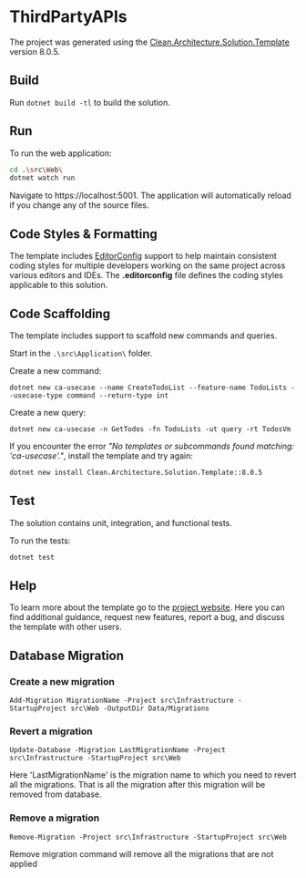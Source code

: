 ﻿# ThirdPartyAPIs

The project was generated using the [Clean.Architecture.Solution.Template](https://github.com/jasontaylordev/ThirdPartyAPIs) version 8.0.5.

## Build

Run `dotnet build -tl` to build the solution.

## Run

To run the web application:

```bash
cd .\src\Web\
dotnet watch run
```

Navigate to https://localhost:5001. The application will automatically reload if you change any of the source files.

## Code Styles & Formatting

The template includes [EditorConfig](https://editorconfig.org/) support to help maintain consistent coding styles for multiple developers working on the same project across various editors and IDEs. The **.editorconfig** file defines the coding styles applicable to this solution.

## Code Scaffolding

The template includes support to scaffold new commands and queries.

Start in the `.\src\Application\` folder.

Create a new command:

```
dotnet new ca-usecase --name CreateTodoList --feature-name TodoLists --usecase-type command --return-type int
```

Create a new query:

```
dotnet new ca-usecase -n GetTodos -fn TodoLists -ut query -rt TodosVm
```

If you encounter the error _"No templates or subcommands found matching: 'ca-usecase'."_, install the template and try again:

```bash
dotnet new install Clean.Architecture.Solution.Template::8.0.5
```

## Test

The solution contains unit, integration, and functional tests.

To run the tests:

```bash
dotnet test
```

## Help

To learn more about the template go to the [project website](https://github.com/jasontaylordev/CleanArchitecture). Here you can find additional guidance, request new features, report a bug, and discuss the template with other users.

## Database Migration

### Create a new migration

```
Add-Migration MigrationName -Project src\Infrastructure -StartupProject src\Web -OutputDir Data/Migrations
```

### Revert a migration

```
Update-Database -Migration LastMigrationName -Project src\Infrastructure -StartupProject src\Web
```

Here 'LastMigrationName' is the migration name to which you need to revert all the migrations. That is all the migration after this migration will be removed from database.

### Remove a migration

```
Remove-Migration -Project src\Infrastructure -StartupProject src\Web
```

Remove migration command will remove all the migrations that are not applied

